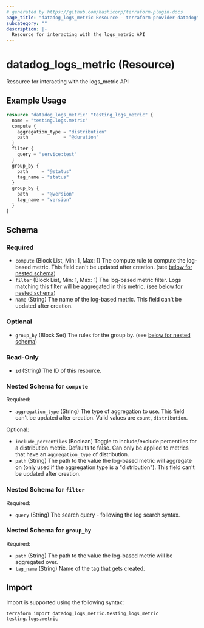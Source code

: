 ```yaml
---
# generated by https://github.com/hashicorp/terraform-plugin-docs
page_title: "datadog_logs_metric Resource - terraform-provider-datadog"
subcategory: ""
description: |-
  Resource for interacting with the logs_metric API
---
```


# datadog_logs_metric (Resource)

Resource for interacting with the logs_metric API

## Example Usage

```terraform
resource "datadog_logs_metric" "testing_logs_metric" {
  name = "testing.logs.metric"
  compute {
    aggregation_type = "distribution"
    path             = "@duration"
  }
  filter {
    query = "service:test"
  }
  group_by {
    path     = "@status"
    tag_name = "status"
  }
  group_by {
    path     = "@version"
    tag_name = "version"
  }
}
```

<!-- schema generated by tfplugindocs -->
## Schema

### Required

- `compute` (Block List, Min: 1, Max: 1) The compute rule to compute the log-based metric. This field can't be updated after creation. (see [below for nested schema](#nestedblock--compute))
- `filter` (Block List, Min: 1, Max: 1) The log-based metric filter. Logs matching this filter will be aggregated in this metric. (see [below for nested schema](#nestedblock--filter))
- `name` (String) The name of the log-based metric. This field can't be updated after creation.

### Optional

- `group_by` (Block Set) The rules for the group by. (see [below for nested schema](#nestedblock--group_by))

### Read-Only

- `id` (String) The ID of this resource.

<a id="nestedblock--compute"></a>
### Nested Schema for `compute`

Required:

- `aggregation_type` (String) The type of aggregation to use. This field can't be updated after creation. Valid values are `count`, `distribution`.

Optional:

- `include_percentiles` (Boolean) Toggle to include/exclude percentiles for a distribution metric. Defaults to false. Can only be applied to metrics that have an `aggregation_type` of distribution.
- `path` (String) The path to the value the log-based metric will aggregate on (only used if the aggregation type is a "distribution"). This field can't be updated after creation.


<a id="nestedblock--filter"></a>
### Nested Schema for `filter`

Required:

- `query` (String) The search query - following the log search syntax.


<a id="nestedblock--group_by"></a>
### Nested Schema for `group_by`

Required:

- `path` (String) The path to the value the log-based metric will be aggregated over.
- `tag_name` (String) Name of the tag that gets created.

## Import

Import is supported using the following syntax:

```shell
terraform import datadog_logs_metric.testing_logs_metric testing.logs.metric
```
